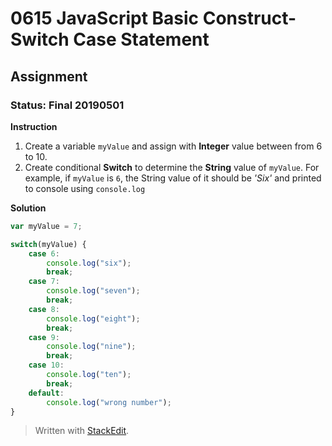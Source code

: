 # 0615 JavaScript Basic Construct- Switch Case Statement
## Assignment
### Status: Final 20190501

**Instruction**
 1. Create a variable `myValue` and assign with **Integer** value between from 6 to 10.
 2. Create conditional **Switch** to determine the **String** value of `myValue`. For example, if `myValue` is `6`, the String value of it should be *'Six'* and printed to console using `console.log`

**Solution**
```JavaScript
var myValue = 7;

switch(myValue) {
	case 6:
		console.log("six");
	    break;
	case 7:
	    console.log("seven");
	    break;
	case 8:
	    console.log("eight");
	    break;
	case 9:
		console.log("nine");
		break;
	case 10:
		console.log("ten");
		break;
	default:    
	    console.log("wrong number");
}
```

> Written with [StackEdit](https://stackedit.io/).